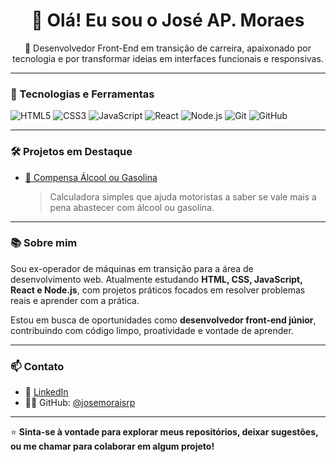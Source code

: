 <h1 align="center">👋 Olá! Eu sou o José AP. Moraes</h1>

<p align="center">
🎯 Desenvolvedor Front-End em transição de carreira, apaixonado por tecnologia e por transformar ideias em interfaces funcionais e responsivas.
</p>

---

### 🧰 Tecnologias e Ferramentas

![HTML5](https://img.shields.io/badge/HTML5-E34F26?style=flat-square&logo=html5&logoColor=white)
![CSS3](https://img.shields.io/badge/CSS3-1572B6?style=flat-square&logo=css3&logoColor=white)
![JavaScript](https://img.shields.io/badge/JavaScript-F7DF1E?style=flat-square&logo=javascript&logoColor=black)
![React](https://img.shields.io/badge/React-20232A?style=flat-square&logo=react&logoColor=61DAFB)
![Node.js](https://img.shields.io/badge/Node.js-339933?style=flat-square&logo=nodedotjs&logoColor=white)
![Git](https://img.shields.io/badge/Git-F05032?style=flat-square&logo=git&logoColor=white)
![GitHub](https://img.shields.io/badge/GitHub-181717?style=flat-square&logo=github&logoColor=white)

---

### 🛠️ Projetos em Destaque

- [🔗 Compensa Álcool ou Gasolina](https://josemoraisrp.github.io/compensa-lcool-gasolina/)
  > Calculadora simples que ajuda motoristas a saber se vale mais a pena abastecer com álcool ou gasolina.

---

### 📚 Sobre mim

Sou ex-operador de máquinas em transição para a área de desenvolvimento web. Atualmente estudando **HTML, CSS, JavaScript, React e Node.js**, com projetos práticos focados em resolver problemas reais e aprender com a prática.

Estou em busca de oportunidades como **desenvolvedor front-end júnior**, contribuindo com código limpo, proatividade e vontade de aprender.

---

### 📫 Contato

- 💼 [LinkedIn](https://www.linkedin.com/in/jos%C3%A9-ap-moraes/)
- 🧑‍💻 GitHub: [@josemoraisrp](https://github.com/josemoraisrp)

---

⭐️ **Sinta-se à vontade para explorar meus repositórios, deixar sugestões, ou me chamar para colaborar em algum projeto!**
